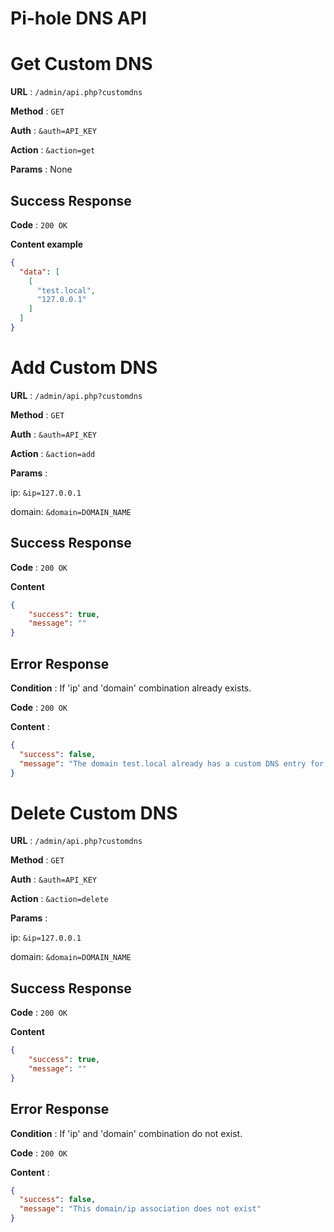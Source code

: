 # Pi-hole DNS API
# Get Custom DNS

**URL** : `/admin/api.php?customdns`

**Method** : `GET`

**Auth** : `&auth=API_KEY`

**Action** : `&action=get`

**Params** : None

## Success Response

**Code** : `200 OK`

**Content example**
```json
{
  "data": [
    [
      "test.local",
      "127.0.0.1"
    ]
  ]
}
```

# Add Custom DNS

**URL** : `/admin/api.php?customdns`

**Method** : `GET`

**Auth** : `&auth=API_KEY`

**Action** : `&action=add`

**Params** : 

ip: `&ip=127.0.0.1`

domain: `&domain=DOMAIN_NAME`

## Success Response

**Code** : `200 OK`

**Content**
```json
{
    "success": true,
    "message": ""
}
```

## Error Response

**Condition** : If 'ip' and 'domain' combination already exists.

**Code** : `200 OK`

**Content** :

```json
{
  "success": false,
  "message": "The domain test.local already has a custom DNS entry for an IPv4"
}
```

# Delete Custom DNS

**URL** : `/admin/api.php?customdns`

**Method** : `GET`

**Auth** : `&auth=API_KEY`

**Action** : `&action=delete`

**Params** : 

ip: `&ip=127.0.0.1`

domain: `&domain=DOMAIN_NAME`

## Success Response

**Code** : `200 OK`

**Content**
```json
{
    "success": true,
    "message": ""
}
```

## Error Response

**Condition** : If 'ip' and 'domain' combination do not exist.

**Code** : `200 OK`

**Content** :

```json
{
  "success": false,
  "message": "This domain/ip association does not exist"
}
```
